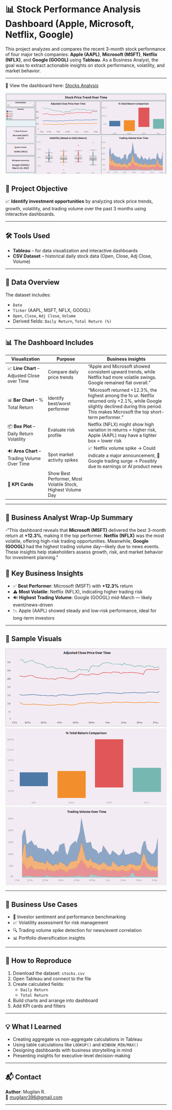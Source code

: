 # 📊 Stock Performance Analysis Dashboard (Apple, Microsoft, Netflix, Google)

This project analyzes and compares the recent 3-month stock performance of four major tech companies: **Apple (AAPL)**, **Microsoft (MSFT)**, **Netflix (NFLX)**, and **Google (GOOGL)** using **Tableau**. As a Business Analyst, the goal was to extract actionable insights on stock performance, volatility, and market behavior.

---
📍 View the dashboard here: [Stocks Analysis](/Stocks_Analysis.twbx/)

![StocksAnalysis](/Assets/Stock_Market_Summary.png) 

## 🧠 Project Objective

📈 **Identify investment opportunities** by analyzing stock price trends, growth, volatility, and trading volume over the past 3 months using interactive dashboards.

---

## 🛠️ Tools Used

- **Tableau** – for data visualization and interactive dashboards  
- **CSV Dataset** – historical daily stock data (Open, Close, Adj Close, Volume)

---

## 📁 Data Overview

The dataset includes:
- `Date`
- `Ticker` (AAPL, MSFT, NFLX, GOOGL)
- `Open`, `Close`, `Adj Close`, `Volume`
- Derived fields: `Daily Return`, `Total Return (%)`

---

## 📊 The Dashboard Includes

| Visualization | Purpose | Business insights |
|---------------|---------|-------------------|
| 📈 **Line Chart** – Adjusted Close over Time | Compare daily price trends | “Apple and Microsoft showed consistent upward trends, while Netflix had more volatile swings. Google remained flat overall.” |
| 📊 **Bar Chart** – % Total Return | Identify best/worst performer | “Microsoft returned +12.3%, the highest among the fo ur. Netflix returned only +2.1%, while Google slightly declined during this period. This makes Microsoft the top short-term performer.” |
| 📦 **Box Plot** – Daily Return Volatility | Evaluate risk profile | Netflix (NFLX) might show high variation in returns = higher risk, Apple (AAPL) may have a tighter box = lower risk |
| 🔊 **Area Chart** – Trading Volume Over Time | Spot market activity spikes | 📈 Netflix volume spike → Could indicate a major announcement, 📰 Google trading surge → Possibly due to earnings or AI product news |
| 🧾 **KPI Cards** | Show Best Performer, Most Volatile Stock, Highest Volume Day |

---
## 🧠 Business Analyst Wrap-Up Summary

-“This dashboard reveals that **Microsoft (MSFT)** delivered the best 3-month return at **+12.3%**, making it the top performer. **Netflix (NFLX)** was the most volatile, offering high-risk trading opportunities. Meanwhile, **Google (GOOGL)** had the highest trading volume day—likely due to news events. These insights help stakeholders assess growth, risk, and market behavior for investment planning.”


## 📌 Key Business Insights

- ✅ **Best Performer**: Microsoft (MSFT) with **+12.3%** return
- ⚠️ **Most Volatile**: Netflix (NFLX), indicating higher trading risk
- 🔊 **Highest Trading Volume**: Google (GOOGL) mid-March — likely event/news-driven
- 📉 Apple (AAPL) showed steady and low-risk performance, ideal for long-term investors

---

## 📎 Sample Visuals

![AdjCloseOverTime](\Assets\AdjClose_OverTime.png)  
![Total_Return_comparison](\Assets\Total_Return_comparison.png) 
![Trading_Volume_Overtime](\Assets\Trading_Volume_Overtime.png)

---
## 🧾 Business Use Cases

- 💼 Investor sentiment and performance benchmarking
- 📈 Volatility assessment for risk management
- 🔍 Trading volume spike detection for news/event correlation
- 📊 Portfolio diversification insights

---

## 🧰 How to Reproduce

1. Download the dataset: `stocks.csv`
2. Open Tableau and connect to the file
3. Create calculated fields:
   - `Daily Return`
   - `Total Return`
4. Build charts and arrange into dashboard
5. Add KPI cards and filters

---

## 💡 What I Learned

- Creating aggregate vs non-aggregate calculations in Tableau
- Using table calculations like `LOOKUP()` and `WINDOW_MIN/MAX()`
- Designing dashboards with business storytelling in mind
- Presenting insights for executive-level decision-making

---

## 📬 Contact

**Author**: Mugilan R.  
📧 mugilanr396@gmail.com


---


